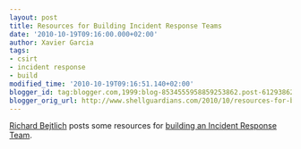 ```yaml
---
layout: post
title: Resources for Building Incident Response Teams
date: '2010-10-19T09:16:00.000+02:00'
author: Xavier Garcia
tags:
- csirt
- incident response
- build
modified_time: '2010-10-19T09:16:51.140+02:00'
blogger_id: tag:blogger.com,1999:blog-8534555958859253862.post-6129386283901376715
blogger_orig_url: http://www.shellguardians.com/2010/10/resources-for-building-incident.html
---
```

[Richard Bejtlich](http://taosecurity.blogspot.com/) posts some resources for [building an Incident Response Team](http://taosecurity.blogspot.com/2010/10/resources-for-building-incident.html).
